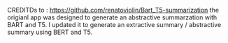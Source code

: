 
CREDITDs to : https://github.com/renatoviolin/Bart_T5-summarization 
the origianl app was designed to generate an abstractive summarzation with BART and T5. I updated it to generate an extractive summary / abstractive summary using BERT and T5. 
